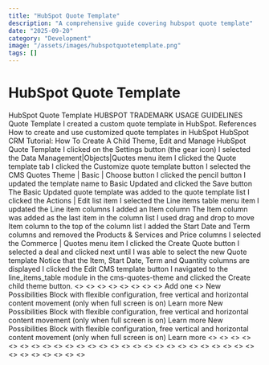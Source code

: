 ```yaml
---
title: "HubSpot Quote Template"
description: "A comprehensive guide covering hubspot quote template"
date: "2025-09-20"
category: "Development"
image: "/assets/images/hubspotquotetemplate.png"
tags: []
---
```


# HubSpot Quote Template

HubSpot Quote Template HUBSPOT TRADEMARK USAGE GUIDELINES Quote Template I created a custom quote template in HubSpot. References How to create and use customized quote templates in HubSpot HubSpot CRM Tutorial: How To Create A Child Theme, Edit and Manage HubSpot Quote Template I clicked on the Settings button (the gear icon) I selected the Data Management|Objects|Quotes menu item I clicked the Quote template tab I clicked the Customize quote template button I selected the CMS Quotes Theme | Basic | Choose button I clicked the pencil button I updated the template name to Basic Updated and clicked the Save button The Basic Updated quote template was added to the quote template list I clicked the Actions | Edit list item I selected the Line items table menu item I updated the Line item columns I added an Item column The Item column was added as the last item in the column list I used drag and drop to move Item column to the top of the column list I added the Start Date and Term columns and removed the Products & Services and Price columns I selected the Commerce | Quotes menu item I clicked the Create Quote button I selected a deal and clicked next until I was able to select the new Quote template Notice that the Item, Start Date, Term and Quantity columns are displayed I clicked the Edit CMS template button I navigated to the line_items_table module in the cms-quotes-theme and clicked the Create child theme button. <<COMMENT>> <<COMMENT>> <<COMMENT>> <<COMMENT>> <<COMMENT>> <<COMMENT>> <<COMMENT>> <<COMMENT>> Add one <<COMMENT>> New Possibilities Block with flexible configuration, free vertical and horizontal content movement (only when full screen is on) Learn more New Possibilities Block with flexible configuration, free vertical and horizontal content movement (only when full screen is on) Learn more New Possibilities Block with flexible configuration, free vertical and horizontal content movement (only when full screen is on) Learn more <<COMMENT>> <<COMMENT>> <<COMMENT>> <<COMMENT>> <<COMMENT>> <<COMMENT>> <<COMMENT>> <<COMMENT>> <<COMMENT>> <<COMMENT>> <<COMMENT>> <<COMMENT>> <<COMMENT>> <<COMMENT>> <<COMMENT>> <<COMMENT>> <<COMMENT>> <<COMMENT>> <<COMMENT>> <<COMMENT>> <<COMMENT>> <<COMMENT>> <<COMMENT>> <<COMMENT>> <<COMMENT>> <<COMMENT>> <<COMMENT>> <<COMMENT>> <<COMMENT>> <<COMMENT>> <<COMMENT>> <<COMMENT>> <<COMMENT>>
